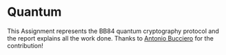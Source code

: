 # Quantum
This Assignment represents the BB84 quantum cryptography protocol and the report explains all the work done.
Thanks to [Antonio Bucciero](https://github.com/antob98) for the contribution!
